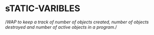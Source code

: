 # sTATIC-VARIBLES

/*WAP to keep a track of number of objects created, number of
objects destroyed and number of active objects in a program.*/

